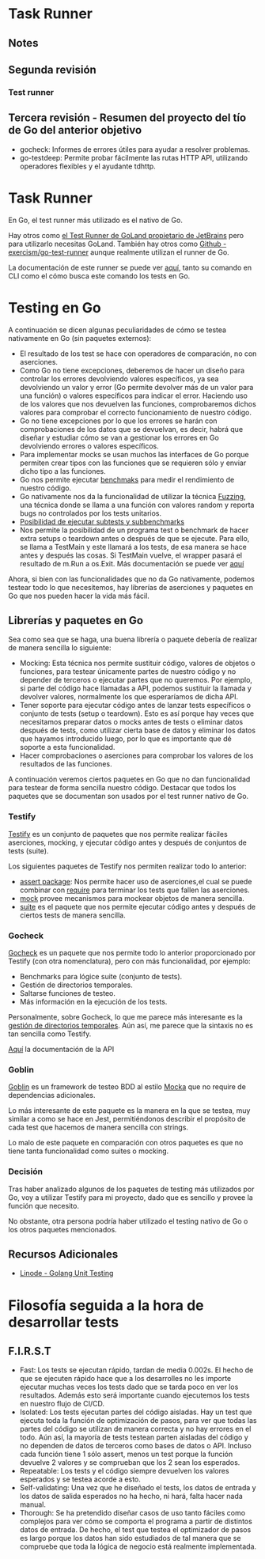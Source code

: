 # Task Runner

## Notes

## Segunda revisión

### Test runner

## Tercera revisión - Resumen del proyecto del tío de Go del anterior objetivo

- gocheck: Informes de errores útiles para ayudar a resolver problemas.
- go-testdeep: Permite probar fácilmente las rutas HTTP API, utilizando operadores flexibles y el ayudante tdhttp.

# Task Runner

En Go, el test runner más utilizado es el nativo de Go.

Hay otros como [el Test Runner de GoLand propietario de JetBrains](https://www.jetbrains.com/help/go/test-runner-tab.html) pero para utilizarlo necesitas GoLand.
También hay otros como [Github - exercism/go-test-runner](https://github.com/exercism/go-test-runner) aunque realmente utilizan el runner de Go.

La documentación de este runner se puede ver [aquí](https://github.com/exercism/go-test-runner), tanto su comando en CLI como el cómo busca este comando los tests en Go.

# Testing en Go

A continuación se dicen algunas peculiaridades de cómo se testea nativamente en Go (sin paquetes externos):

- El resultado de los test se hace con operadores de comparación, no con aserciones.
- Como Go no tiene excepciones, deberemos de hacer un diseño para controlar los errores devolviendo valores específicos, ya sea devolviendo un valor y error (Go permite devolver más de un valor para una función) o valores específicos para indicar el error. Haciendo uso de los valores que nos devuelven las funciones, comprobaremos dichos valores para comprobar el correcto funcionamiento de nuestro código.
- Go no tiene excepciones por lo que los errores se harán con comprobaciones de los datos que se devuelvan, es decir, habrá que diseñar y estudiar cómo se van a gestionar los errores en Go devolviendo errores o valores específicos.
- Para implementar mocks se usan muchos las interfaces de Go porque permiten crear tipos con las funciones que se requieren sólo y enviar dicho tipo a las funciones.
- Go nos permite ejecutar [benchmaks](https://pkg.go.dev/testing#hdr-Benchmarks) para medir el rendimiento de nuestro código.
- Go nativamente nos da la funcionalidad de utilizar la técnica [Fuzzing](https://pkg.go.dev/testing#hdr-Fuzzing), una técnica donde se llama a una función con valores random y reporta bugs no controlados por los tests unitarios.
- [Posibilidad de ejecutar subtests y subbenchmarks](https://pkg.go.dev/testing#hdr-Subtests_and_Sub_benchmarks)
- Nos permite la posibilidad de un programa test o benchmark de hacer extra setups o teardown antes o después de que se ejecute. Para ello, se llama a TestMain y este llamará a los tests, de esa manera se hace antes y después las cosas. Si TestMain vuelve, el wrapper pasará el resultado de m.Run a os.Exit. Más documentación se puede ver [aquí](https://pkg.go.dev/testing#hdr-Main)

Ahora, si bien con las funcionalidades que no da Go nativamente, podemos testear todo lo que necesitemos, hay librerías de aserciones y paquetes en Go que nos pueden hacer la vida más fácil.

## Librerías y paquetes en Go

Sea como sea que se haga, una buena librería o paquete debería de realizar de manera sencilla lo siguiente:
- Mocking: Esta técnica nos permite sustituir código, valores de objetos o funciones, para testear únicamente partes de nuestro código y no depender de terceros o ejecutar partes que no queremos. Por ejemplo, si parte del código hace llamadas a API, podemos sustituir la llamada y devolver valores, normalmente los que esperaríamos de dicha API.
- Tener soporte para ejecutar código antes de lanzar tests específicos o conjunto de tests (setup o teardown). Esto es así porque hay veces que necesitamos preparar datos o mocks antes de tests o eliminar datos después de tests, como utilizar cierta base de datos y eliminar los datos que hayamos introducido luego, por lo que es importante que dé soporte a esta funcionalidad.
- Hacer comprobaciones o aserciones para comprobar los valores de los resultados de las funciones.

A continuación veremos ciertos paquetes en Go que no dan funcionalidad para testear de forma sencilla nuestro código.
Destacar que todos los paquetes que se documentan son usados por el test runner nativo de Go.

### Testify

[Testify](https://github.com/stretchr/testify) es un conjunto de paquetes que nos permite realizar fáciles aserciones, mocking, y ejecutar código antes y después de conjuntos de tests (suite).

Los siguientes paquetes de Testify nos permiten realizar todo lo anterior:
- [assert package](https://github.com/stretchr/testify#assert-package): Nos permite hacer uso de aserciones,el cual se puede combinar con [require](https://github.com/stretchr/testify#require-package) para terminar los tests que fallen las aserciones.
- [mock](https://github.com/stretchr/testify#require-package) provee mecanismos para mockear objetos de manera sencilla.
- [suite](https://github.com/stretchr/testify#suite-package) es el paquete que nos permite ejecutar código antes y después de ciertos tests de manera sencilla.

### Gocheck

[Gocheck](https://labix.org/gocheck) es un paquete que nos permite todo lo anterior proporcionado por Testify (con otra nomenclatura), pero con más funcionalidad, por ejemplo:
- Benchmarks para lógice suite (conjunto de tests).
- Gestión de directorios temporales.
- Saltarse funciones de testeo.
- Más información en la ejecución de los tests.

Personalmente, sobre Gocheck, lo que me parece más interesante es la [gestión de directorios temporales](https://pkg.go.dev/gopkg.in/check.v1#C.MkDir).
Aún así, me parece que la sintaxis no es tan sencilla como Testify.

[Aquí](https://pkg.go.dev/gopkg.in/check.v1) la documentación de la API

### Goblin

[Goblin](https://github.com/franela/goblin) es un framework de testeo BDD al estilo [Mocka](https://mochajs.org/) que no require de dependencias adicionales.

Lo más interesante de este paquete es la manera en la que se testea, muy similar a como se hace en Jest, permitiéndonos describir el propósito de cada test que hacemos de manera sencilla con strings.

Lo malo de este paquete en comparación con otros paquetes es que no tiene tanta funcionalidad como suites o mocking.

### Decisión

Tras haber analizado algunos de los paquetes de testing más utilizados por Go, voy a utilizar Testify para mi proyecto, dado que es sencillo y provee la función que necesito.

No obstante, otra persona podría haber utilizado el testing nativo de Go o los otros paquetes mencionados.

## Recursos Adicionales

- [Linode - Golang Unit Testing](https://www.linode.com/docs/guides/golang-unit-testing/)

# Filosofía seguida a la hora de desarrollar tests

## F.I.R.S.T

- Fast: Los tests se ejecutan rápido, tardan de media 0.002s. El hecho de que se ejecuten rápido hace que a los desarrolles no les importe ejecutar muchas veces los tests dado que se tarda poco en ver los resultados. Además esto será importante cuando ejecutemos los tests en nuestro flujo de CI/CD.
- Isolated: Los tests ejecutan partes del código aisladas. Hay un test que ejecuta toda la función de optimización de pasos, para ver que todas las partes del código se utilizan de manera correcta y no hay errores en el todo. Aún así, la mayoría de tests testean parten aisladas del código y no dependen de datos de terceros como bases de datos o API. Incluso cada función tiene 1 sólo assert, menos un test porque la función devuelve 2 valores y se comprueban que los 2 sean los esperados.
- Repeatable: Los tests y el código siempre devuelven los valores esperados y se testea acorde a esto.
- Self-validating: Una vez que he diseñado el tests, los datos de entrada y los datos de salida esperados no ha hecho, ni hará, falta hacer nada manual.
- Thorough: Se ha pretendido diseñar casos de uso tanto fáciles como complejos para ver cómo se comporta el programa a partir de distintos datos de entrada. De hecho, el test que testea el optimizador de pasos es largo porque los datos han sido estudiados de tal manera que se compruebe que toda la lógica de negocio está realmente implementada.
